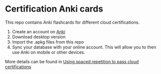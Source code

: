 # Certification Anki cards

This repo contains Anki flashcards for different cloud certifications.

1. Create an account on [Anki](https://apps.ankiweb.net/)
2. Download desktop version
3. Import the .apkg files from this repo
4. Sync your database with your online account. This will allow you to then use Anki on mobile or other devices.

More details can be found in [Using spaced repetition to pass cloud certifications](https://www.ninkovic.dev/blog/2023/using-spaced-repetition-to-pass-cloud-certifications)
